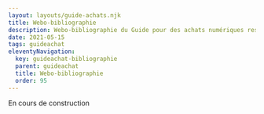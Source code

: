 ```yaml
---
layout: layouts/guide-achats.njk
title: Webo-bibliographie
description: Webo-bibliographie du Guide pour des achats numériques responsables
date: 2021-05-15
tags: guideachat
eleventyNavigation:
  key: guideachat-bibliographie
  parent: guideachat
  title: Webo-bibliographie
  order: 95
---
```


En cours de construction
